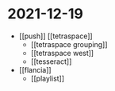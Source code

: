 # 2021-12-19

- [[push]] [[tetraspace]]
  - [[tetraspace grouping]]
  - [[tetraspace west]]
  - [[tesseract]]
- [[flancia]]
  - [[playlist]]
